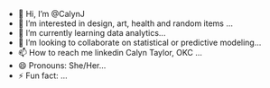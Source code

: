 - 👋 Hi, I’m @CalynJ
- 👀 I’m interested in design, art, health and random items ...
- 🌱 I’m currently learning  data analytics...
- 💞️ I’m looking to collaborate on statistical or predictive modeling...
- 📫 How to reach me linkedin Calyn Taylor, OKC ...
- 😄 Pronouns: She/Her...
- ⚡ Fun fact: ...

<!---
CalynJ/CalynJ is a ✨ special ✨ repository because its `README.md` (this file) appears on your GitHub profile.
You can click the Preview link to take a look at your changes.
--->
